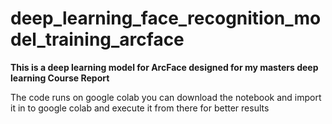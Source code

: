 # deep_learning_face_recognition_model_training_arcface


**This is a deep learning model for ArcFace designed for my masters deep learning Course Report**

The code runs on google colab you can download the notebook and import it in to google colab and execute it from there for better results